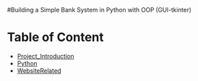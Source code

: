 #Building a Simple Bank System in Python with OOP   (GUI-tkinter)

# Table of Content
* [Project_Introduction](#Project_Introduction)
* [Python](#Python)
* [WebsiteRelated](#WebsiteRelated)
